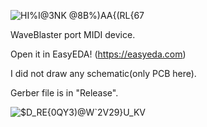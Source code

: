 ![HI%I@3NK @8B%)AA{(RL{67](https://user-images.githubusercontent.com/69373938/167430825-2f4e86e5-a751-4f31-adf2-ef6aebbbff8e.png)

WaveBlaster port MIDI device.

Open it in EasyEDA! (https://easyeda.com)

I did not draw any schematic(only PCB here).

Gerber file is in "Release".


![$D_RE{0QY3)@W`2V29}U_KV](https://user-images.githubusercontent.com/69373938/174287141-4869a6cb-9bc3-4f46-8938-06287e8f5483.png)


